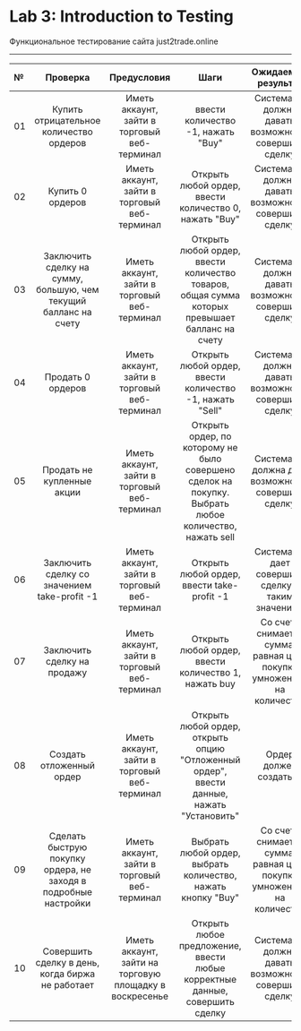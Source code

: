 # Lab 3: Introduction to Testing
Функциональное тестирование сайта just2trade.online
___


№ | Проверка | Предусловия | Шаги | Ожидаемый результат | Результат |
:-|:--------:|:-----------:|:----:|:-------------------:|-------:|
01| Купить отрицательное количество ордеров | Иметь аккаунт, зайти в торговый веб-терминал | ввести количество -1, нажать "Buy" | Система не должна давать возможность совершить сделку | Система корректирует значение: выставляет 0 |
02| Купить 0 ордеров| Иметь аккаунт, зайти в торговый веб-терминал| Открыть любой ордер, ввести количество 0, нажать "Buy" | Система не должна давать возможность совершить сделку | Кнопка совершения действия не доступна |
03| Заключить сделку на сумму, большую, чем текущий балланс на счету | Иметь аккаунт, зайти в торговый веб-терминал |Открыть любой ордер, ввести количество товаров, общая сумма которых превышает балланс на счету | Система не должна давать возможность совершить сделку | Кнопка совершения действия не доступна |
04| Продать 0 ордеров| Иметь аккаунт, зайти в торговый веб-терминал| Открыть любой ордер, ввести количество -1, нажать "Sell" | Система не должна давать возможность совершить сделку | Кнопка совершения действия не доступна |
05| Продать не купленные акции | Иметь аккаунт, зайти в торговый веб-терминал | Открыть ордер, по которому не было совершено сделок на покупку. Выбрать любое количество, нажать sell | Система не должна дать возможность совершить сделку | Система выводит сообщение об ошибке |
06| Заключить сделку со значением take-profit -1 | Иметь аккаунт, зайти в торговый веб-терминал | Открыть любой ордер, ввести take-profit -1 | Система не дает совершить сделку с таким значением | Система корректирует значение: выставляет 0| 
07| Заключить сделку на продажу | Иметь аккаунт, зайти в торговый веб-терминал | Открыть любой ордер, ввести количество 1, нажать buy | Со счета снимается сумма, равная цене покупки умноженной на количество | Система реагирует корректно |
08| Создать отложенный ордер | Иметь аккаунт, зайти в торговый веб-терминал | Открыть любой ордер, открыть опцию "Отложенный ордер", ввести данные, нажать "Установить" | Ордер должен создаться | Система реагирует корректно |
09| Сделать быструю покупку ордера, не заходя в подробные настройки | Иметь аккаунт, зайти в торговый веб-терминал | Выбрать любой ордер, выбрать количество, нажать кнопку "Buy" | Со счета снимается сумма, равная цене покупки умноженной на количество | Система реагирует корректно |
10|Совершить сделку в день, когда биржа не работает | Иметь аккаунт, зайти на торговую площадку в воскресенье | Открыть любое предложение, ввести любые корректные данные, совершить сделку | Система не должна давать возможность совершить сделку | Система выводит сообщение об ошибке  
